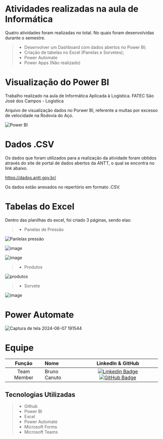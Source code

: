 # Atividades realizadas na aula de Informática
Quatro atividades foram realizadas no total. No quais foram desenvolvidas durante o semestre.
 > * Desenvolver um Dashboard com dados abertos no Power BI;
 > * Criação de tabelas no Excel (Panelas e Sorvetes);
 > * Power Automate
>  * Power Apps (Não realizado)


# Visualização do Power BI
Trabalho realizado na aula de Informática Aplicada à Logística. FATEC São José dos Campos - Logística

Arquivo de visualização dados no Porwer BI, referente a multas por excesso de velocidade na Rodovia do Aço.

![Power BI](https://github.com/BrunoCanuto01/Visualiza-o-de-Power-BI/assets/165228082/72a53306-27d0-4188-a6f2-c1acb602f254)


# Dados .CSV
Os dados que foram utilizados para a realização da atividade foram obtidos através do site de portal de dados abertos da ANTT, o qual se encontra no link abaixo.

https://dados.antt.gov.br/

Os dados estão anexados no repertório em formato .CSV.

# Tabelas do Excel
Dentro das planilhas do excel, foi criado 3 páginas, sendo elas:

 > * Panelas de Pressão

![Panlelas pressão](https://github.com/BrunoCanuto01/Visualiza-o-de-Power-BI/assets/165228082/2fcc4947-4a98-4c3b-81ef-81844cb97d12)

![image](https://github.com/BrunoCanuto01/Visualiza-o-de-Power-BI/assets/165228082/f0f4651d-433b-4d1a-8ab0-97504449f230)

![image](https://github.com/BrunoCanuto01/Visualiza-o-de-Power-BI/assets/165228082/c3827abf-313f-415b-bbff-138f9aa6e4c9)

> * Produtos

![produtos](https://github.com/BrunoCanuto01/Visualiza-o-de-Power-BI/assets/165228082/49158112-2430-4083-8872-bc56ce0fc430)

> * Sorvete

![image](https://github.com/BrunoCanuto01/Visualiza-o-de-Power-BI/assets/165228082/37f6f307-d13e-41b5-bfde-a5f5745b6424)

# Power Automate

![Captura de tela 2024-06-07 191544](https://github.com/BrunoCanuto01/Informatica-FATEC/assets/165228082/55f43647-72d5-4988-8103-0217e5b0894c)


# Equipe
|    Função     | Nome                                  |                                                                                                                                                      LinkedIn & GitHub                                                                                                                                                      |
| :-----------: | :------------------------------------ | :-------------------------------------------------------------------------------------------------------------------------------------------------------------------------------------------------------------------------------------------------------------------------------------------------------------------------: |
| Team Member   | Bruno Canuto              |         [![Linkedin Badge](https://img.shields.io/badge/Linkedin-blue?style=flat-square&logo=Linkedin&logoColor=white)](https://www.linkedin.com/in/bruno-canuto-746944291/?trk=opento_sprofile_topcard/) [![GitHub Badge](https://img.shields.io/badge/GitHub-111217?style=flat-square&logo=github&logoColor=white)](https://github.com/BrunoCanuto01)        |




## Tecnologias Utilizadas
 > * Github
 > * Power BI
 > * Excel
>  * Power Automate
>  * Microsoft Forms
>  * Microsoft Teams
